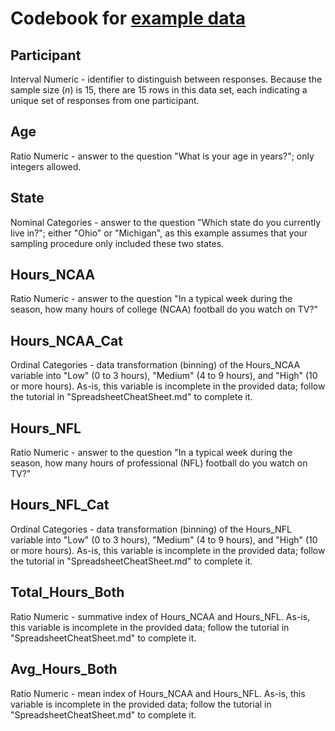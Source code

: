 # Codebook for <a href="https://github.com/Matt-Sweitzer/Comm3163/blob/master/Fall_2020/Example%20Analyses/ExampleData.xlsx">example data</a>

## Participant

Interval Numeric - identifier to distinguish between responses. Because the sample size (*n*) is 15, there are 15 rows in this data set, each indicating a unique set of responses from one participant.

## Age

Ratio Numeric - answer to the question "What is your age in years?"; only integers allowed.

## State

Nominal Categories - answer to the question "Which state do you currently live in?"; either "Ohio" or "Michigan", as this example assumes that your sampling procedure only included these two states.

## Hours_NCAA

Ratio Numeric - answer to the question "In a typical week during the season, how many hours of college (NCAA) football do you watch on TV?"

## Hours_NCAA_Cat

Ordinal Categories - data transformation (binning) of the Hours_NCAA variable into "Low" (0 to 3 hours), "Medium" (4 to 9 hours), and "High" (10 or more hours). As-is, this variable is incomplete in the provided data; follow the tutorial in "SpreadsheetCheatSheet.md" to complete it.

## Hours_NFL

Ratio Numeric - answer to the question "In a typical week during the season, how many hours of professional (NFL) football do you watch on TV?"

## Hours_NFL_Cat

Ordinal Categories - data transformation (binning) of the Hours_NFL variable into "Low" (0 to 3 hours), "Medium" (4 to 9 hours), and "High" (10 or more hours). As-is, this variable is incomplete in the provided data; follow the tutorial in "SpreadsheetCheatSheet.md" to complete it.

## Total_Hours_Both

Ratio Numeric - summative index of Hours_NCAA and Hours_NFL. As-is, this variable is incomplete in the provided data; follow the tutorial in "SpreadsheetCheatSheet.md" to complete it.

## Avg_Hours_Both

Ratio Numeric - mean index of Hours_NCAA and Hours_NFL. As-is, this variable is incomplete in the provided data; follow the tutorial in "SpreadsheetCheatSheet.md" to complete it.
